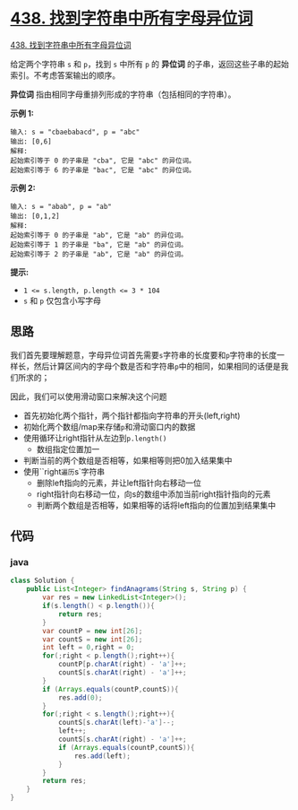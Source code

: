 # [438. 找到字符串中所有字母异位词](https://leetcode.cn/problems/find-all-anagrams-in-a-string/)

 [438. 找到字符串中所有字母异位词](https://leetcode.cn/problems/find-all-anagrams-in-a-string/)



给定两个字符串 `s` 和 `p`，找到 `s` 中所有 `p` 的 **异位词** 的子串，返回这些子串的起始索引。不考虑答案输出的顺序。

**异位词** 指由相同字母重排列形成的字符串（包括相同的字符串）。

**示例 1:**

```
输入: s = "cbaebabacd", p = "abc"
输出: [0,6]
解释:
起始索引等于 0 的子串是 "cba", 它是 "abc" 的异位词。
起始索引等于 6 的子串是 "bac", 它是 "abc" 的异位词。
```

 **示例 2:**

```
输入: s = "abab", p = "ab"
输出: [0,1,2]
解释:
起始索引等于 0 的子串是 "ab", 它是 "ab" 的异位词。
起始索引等于 1 的子串是 "ba", 它是 "ab" 的异位词。
起始索引等于 2 的子串是 "ab", 它是 "ab" 的异位词。
```

**提示:**

+  `1 <= s.length, p.length <= 3 * 104`
+ `s` 和 `p` 仅包含小写字母



## 思路

我们首先要理解题意，字母异位词首先需要`s`字符串的长度要和`p`字符串的长度一样长，然后计算区间内的字母个数是否和字符串`p`中的相同，如果相同的话便是我们所求的；

因此，我们可以使用滑动窗口来解决这个问题

+ 首先初始化两个指针，两个指针都指向字符串的开头(left,right)
+ 初始化两个数组/map来存储`p`和滑动窗口内的数据
+ 使用循环让right指针从左边到`p.length()`
	+ 数组指定位置加一
+ 判断当前的两个数组是否相等，如果相等则把0加入结果集中
+ 使用``right`遍历`s`字符串
	+ 删除left指向的元素，并让left指针向右移动一位
	+ right指针向右移动一位，向s的数组中添加当前right指针指向的元素
	+ 判断两个数组是否相等，如果相等的话将left指向的位置加到结果集中

## 代码

### java

```java
class Solution {
    public List<Integer> findAnagrams(String s, String p) {
        var res = new LinkedList<Integer>();
        if(s.length() < p.length()){
            return res;
        }
        var countP = new int[26];
        var countS = new int[26];
        int left = 0,right = 0;
        for(;right < p.length();right++){
            countP[p.charAt(right) - 'a']++;
            countS[s.charAt(right) - 'a']++;
        }
        if (Arrays.equals(countP,countS)){
            res.add(0);
        }
        for(;right < s.length();right++){
            countS[s.charAt(left)-'a']--;
            left++;
            countS[s.charAt(right) - 'a']++;
            if (Arrays.equals(countP,countS)){
                res.add(left);
            }
        }
        return res;
    }
}
```

